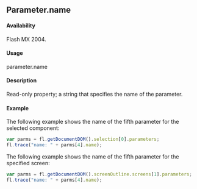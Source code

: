 ## Parameter.name

#### Availability

Flash MX 2004.

#### Usage

parameter.name

#### Description

Read-only property; a string that specifies the name of the parameter.

#### Example

The following example shows the name of the fifth parameter for the selected component:

```javascript
var parms = fl.getDocumentDOM().selection[0].parameters;
fl.trace("name: " + parms[4].name);
```

The following example shows the name of the fifth parameter for the specified screen:

```javascript
var parms = fl.getDocumentDOM().screenOutline.screens[1].parameters;
fl.trace("name: " + parms[4].name);
```
